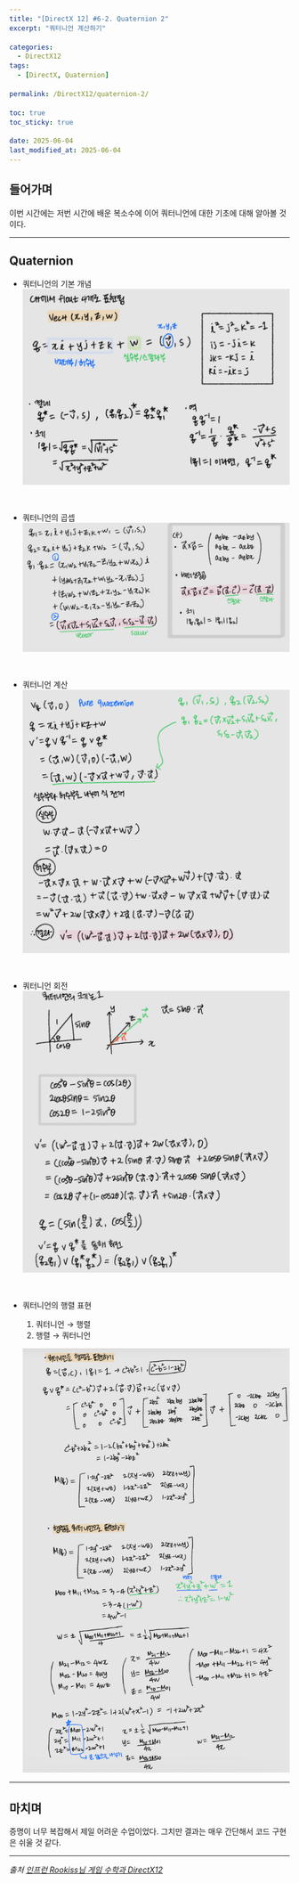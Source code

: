 ```yaml
---
title: "[DirectX 12] #6-2. Quaternion 2"
excerpt: "쿼터니언 계산하기"

categories:
  - DirectX12
tags:
  - [DirectX, Quaternion]

permalink: /DirectX12/quaternion-2/

toc: true
toc_sticky: true

date: 2025-06-04
last_modified_at: 2025-06-04
---
```


## 들어가며

이번 시간에는 저번 시간에 배운 복소수에 이어 쿼터니언에 대한 기초에 대해 알아볼 것이다.

---

## Quaternion

- 쿼터니언의 기본 개념
  ![QuaternionBasic](/assets/images/post_img/directx/QuaternionBasic.jpg)

&nbsp;

- 쿼터니언의 곱셉
  ![QuaternionMultiply](/assets/images/post_img/directx/QuaternionMultiply.jpg)

  &nbsp;

- 쿼터니언 계산
  ![QuaternionCalculate](/assets/images/post_img/directx/QuaternionCalculate.jpg)

&nbsp;

- 쿼터니언 회전
  ![QuaterniobRoation](/assets/images/post_img/directx/QuaternionRotation.jpg)

&nbsp;

- 쿼터니언의 행렬 표현
  1. 쿼터니언 → 행렬
  2. 행렬 → 쿼터니언

  ![QuaternionMatrix](/assets/images/post_img/directx/QuaternionMatrix.jpg)

---

## 마치며

증명이 너무 복잡해서 제일 어려운 수업이었다. 그치만 결과는 매우 간단해서 코드 구현은 쉬울 것 같다.

---

*출처* 
*[인프런 Rookiss님 게임 수학과 DirectX12](https://www.inflearn.com/course/%EC%96%B8%EB%A6%AC%EC%96%BC-3d-mmorpg-2/dashboard)*